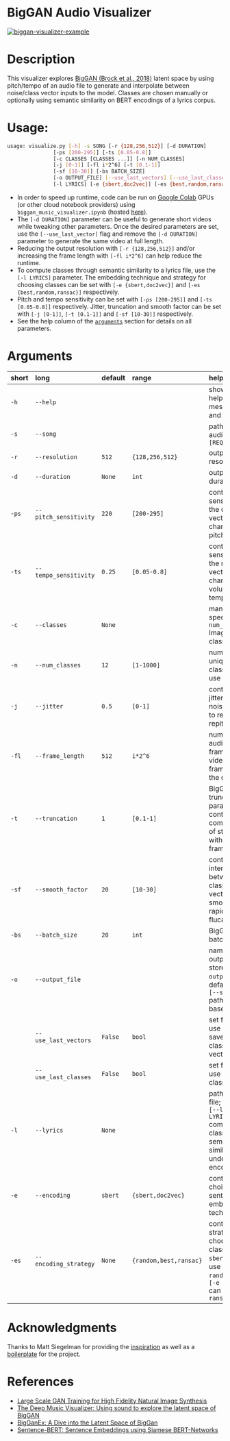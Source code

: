 BigGAN Audio Visualizer
=======
[![biggan-visualizer-example](https://res.cloudinary.com/marcomontalbano/image/upload/v1639287854/video_to_markdown/images/youtube--3m8v3Rt9-YE-c05b58ac6eb4c4700831b2b3070cd403.jpg)](https://www.youtube.com/watch?v=3m8v3Rt9-YE "biggan-visualizer-example")

# Description

This visualizer explores [BigGAN (Brock et al., 2018)](https://arxiv.org/abs/1809.11096) latent space by using pitch/tempo of an audio file to generate and interpolate between noise/class vector inputs to the model. Classes are chosen manually or optionally using semantic similarity on BERT encodings of a lyrics corpus.

# Usage:

```bash
usage: visualize.py [-h] -s SONG [-r {128,256,512}] [-d DURATION]
               [-ps [200-295]] [-ts [0.05-0.8]]
               [-c CLASSES [CLASSES ...]] [-n NUM_CLASSES]
               [-j [0-1]] [-fl i*2^6] [-t [0.1-1]]
               [-sf [10-30]] [-bs BATCH_SIZE]
               [-o OUTPUT_FILE] [--use_last_vectors] [--use_last_classes]
               [-l LYRICS] [-e {sbert,doc2vec}] [-es {best,random,ransac}]

```

- In order to speed up runtime, code can be run on [Google Colab](https://research.google.com/colaboratory/) GPUs (or other cloud notebook providers) using `biggan_music_visualizer.ipynb` (hosted [here](https://colab.research.google.com/github/rushk014/biggan-visualizer/blob/master/biggan_music_visualizer.ipynb)).
- The `[-d DURATION]` parameter can be useful to generate short videos while tweaking other parameters. Once the desired parameters are set, use the `[--use_last_vector]` flag and remove the `[-d DURATION]` parameter to generate the same video at full length.
- Reducing the output resolution with `[-r {128,256,512}]` and/or increasing the frame length with `[-fl i*2^6]` can help reduce the runtime.
- To compute classes through semantic similarity to a lyrics file, use the `[-l LYRICS]` parameter. The embedding technique and strategy for choosing classes can be set with `[-e {sbert,doc2vec}]` and `[-es {best,random,ransac}]` respectively.
- Pitch and tempo sensitivity can be set with  `[-ps [200-295]]` and `[-ts [0.05-0.8]]` respectively. Jitter, truncation and smooth factor can be set with `[-j [0-1]]`, `[-t [0.1-1]]` and `[-sf [10-30]]` respectively.
- See the help column of the [`arguments`](#arguments) section for details on all parameters.

# Arguments

|short|long|default|range|help|
| :--- | :--- | :--- | :--- | :--- |
|`-h`|`--help`|||show this help message and exit|
|`-s`|`--song`|||path to input audio file `[REQUIRED]`|
|`-r`|`--resolution`|`512`|`{128,256,512}`|output video resolution|
|`-d`|`--duration`|`None`|`int`|output video duration|
|`-ps`|`--pitch_sensitivity`|`220`|`[200-295]`|controls the sensitivity of the class vector to changes in pitch|
|`-ts`|`--tempo_sensitivity`|`0.25`|`[0.05-0.8]`|controls the sensitivity of the noise vector to changes in volume and tempo|
|`-c`|`--classes`|`None`||manually specify `[--num_classes]` ImageNet classes|
|`-n`|`--num_classes`|`12`|`[1-1000]`|number of unique classes to use|
|`-j`|`--jitter`|`0.5`|`[0-1]`|controls jitter of the noise vector to reduce repitition|
|`-fl`|`--frame_length`|`512`|`i*2^6`|number of audio frames to video frames in the output|
|`-t`|`--truncation`|`1`|`[0.1-1]`|BigGAN truncation parameter controls complexity of structure within frames|
|`-sf`|`--smooth_factor`|`20`|`[10-30]`|controls interpolation between class vectors to smooth rapid flucations|
|`-bs`|`--batch_size`|`20`|`int`|BigGAN batch_size|
|`-o`|`--output_file`|||name of output file stored in `output/`, defaults to `[--song]` path base_name|
||`--use_last_vectors`|`False`|`bool`|set flag to use previous saved class/noise vectors|
||`--use_last_classes`|`False`|`bool`|set flag to use previous classes|
|`-l`|`--lyrics`|`None`||path to lyrics file; setting `[--lyrics LYRICS]` computes classes by semantic similarity under BERT encodings|
|`-e`|`--encoding`|`sbert`|`{sbert,doc2vec}`|controls choice of sentence embeddings technique|
|`-es`|`--encoding_strategy`|`None`|`{random,best,ransac}`|controls strategy for choosing classes: `[-e sbert]` can use `best` or `random` while `[-e doc2vec]` can use `ransac`|

# Acknowledgments

Thanks to Matt Siegelman for providing the [inspiration](https://towardsdatascience.com/the-deep-music-visualizer-using-sound-to-explore-the-latent-space-of-biggan-198cd37dac9a) as well as a [boilerplate](https://github.com/msieg/deep-music-visualizer) for the project.

# References

- [Large Scale GAN Training for High Fidelity Natural Image Synthesis](https://arxiv.org/abs/1809.11096)
- [The Deep Music Visualizer: Using sound to explore the latent space of BigGAN](https://towardsdatascience.com/the-deep-music-visualizer-using-sound-to-explore-the-latent-space-of-biggan-198cd37dac9a)
- [BigGanEx: A Dive into the Latent Space of BigGan](https://thegradient.pub/bigganex-a-dive-into-the-latent-space-of-biggan/)
- [Sentence-BERT: Sentence Embeddings using Siamese BERT-Networks](https://arxiv.org/abs/1908.10084)
